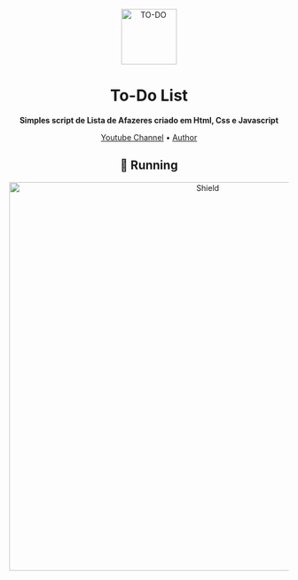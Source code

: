


<p align="center" ><img alt="TO-DO" src="https://github.com/Thorzuck01/To-Do-List/blob/main/imagens/icon.png"width=100></p>
<h1 align="center"><strong>To-Do List</strong></h1>
<p align="center">

<p align="center"><strong>Simples script de Lista de Afazeres criado em Html, Css e Javascript</strong></p>

  




<p align="center">
  <a href="https://www.youtube.com/channel/UCtdE8vbIezT78YCBvHzRWDw" target="_blank" >Youtube Channel</a> •
  <a href="https://github.com/Thorzuck01">Author</a> 
</p>





<p align="center" >
  <h2 align="center">🚀 Running</h2>
  <p align="center" ><img alt="Shield" src="https://github.com/Thorzuck01/To-Do-List/blob/main/imagens/run.png"width=700>

</p>




